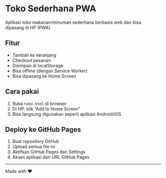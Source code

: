 # Toko Sederhana PWA

Aplikasi toko makanan/minuman sederhana berbasis web dan bisa dipasang di HP (PWA).

## Fitur
- Tambah ke keranjang
- Checkout pesanan
- Disimpan di localStorage
- Bisa offline (dengan Service Worker)
- Bisa dipasang ke Home Screen

## Cara pakai
1. Buka `toko.html` di browser
2. Di HP: klik “Add to Home Screen”
3. Bisa langsung digunakan seperti aplikasi Android/iOS

## Deploy ke GitHub Pages
1. Buat repository GitHub
2. Upload semua file ini
3. Aktifkan GitHub Pages dari Settings
4. Akses aplikasi dari URL GitHub Pages

---
Made with ❤️
